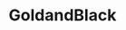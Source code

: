 ---
title: GoldandBlack
crosslinks:
- zeronet
- Anarcho_Capitalism
- autotldr
- youtubefactsbot
- Libertarian
- btc
- Polycentric_Law
- Bitcoin
- Shitstatistssay
- AnCapitalists
- IAmA
- worldnews
- youtubot
- AnCap101
- politics
- Anarchism
- Physical_Removal
- LateStageCapitalism
- changemyview
- The_Donald
---